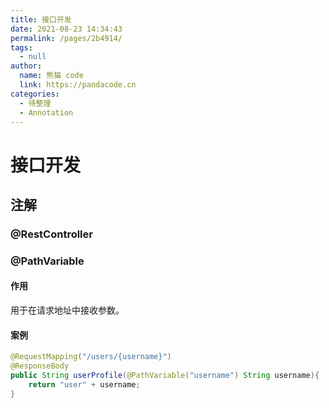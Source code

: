 ```yaml
---
title: 接口开发
date: 2021-08-23 14:34:43
permalink: /pages/2b4914/
tags: 
  - null
author: 
  name: 熊猫 code
  link: https://pandacode.cn
categories: 
  - 待整理
  - Annotation
---
```


# 接口开发

## 注解
### @RestController

### @PathVariable

#### 作用

用于在请求地址中接收参数。
#### 案例

```java
@RequestMapping("/users/{username}")
@ResponseBody
public String userProfile(@PathVariable("username") String username){
    return "user" + username;
}
```
